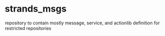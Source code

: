 strands_msgs
============

repository to contain mostly message, service, and actionlib definition for restricted repositories
